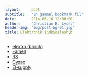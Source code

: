 ```yaml
---
layout:     post
subtitle:   "En gammel bookmark fil"
date:       2014-06-10 12:00:00
author:     "Christian E. Lysel"
header-img: "img/post-bg-01.jpg"
title: Elektronik indk&oslash;b
---
```

<div class="post-entry">
<ul class="xoxo blogroll">
<li><a href="http://www.elextra.dk/">elextra (brinck)</a></li>
<li><a href="http://international1.farnell.com/DK/Welcome/welcome-frame-unregistered.jhtml">Farnell</a></li>
<li><a href="http://www.rsonline.dk/">RS</a></li>
<li><a href="http://www.cypax.com/shop.html" target="_blank">Cypax</a></li>
<li><a href="http://www.el-supply.dk/" target="_blank">El-supply</a></li><br />
</ul><br />
</div></p>

